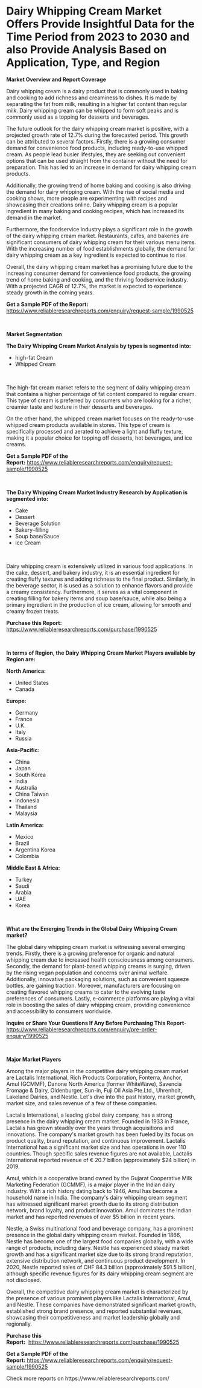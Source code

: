 <p><h1>Dairy Whipping Cream Market Offers Provide Insightful Data for the Time Period from 2023 to 2030 and also Provide Analysis Based on Application, Type, and Region</h1></p><p><strong>Market Overview and Report Coverage</strong></p>
<p><p>Dairy whipping cream is a dairy product that is commonly used in baking and cooking to add richness and creaminess to dishes. It is made by separating the fat from milk, resulting in a higher fat content than regular milk. Dairy whipping cream can be whipped to form soft peaks and is commonly used as a topping for desserts and beverages.</p><p>The future outlook for the dairy whipping cream market is positive, with a projected growth rate of 12.7% during the forecasted period. This growth can be attributed to several factors. Firstly, there is a growing consumer demand for convenience food products, including ready-to-use whipped cream. As people lead busier lifestyles, they are seeking out convenient options that can be used straight from the container without the need for preparation. This has led to an increase in demand for dairy whipping cream products.</p><p>Additionally, the growing trend of home baking and cooking is also driving the demand for dairy whipping cream. With the rise of social media and cooking shows, more people are experimenting with recipes and showcasing their creations online. Dairy whipping cream is a popular ingredient in many baking and cooking recipes, which has increased its demand in the market.</p><p>Furthermore, the foodservice industry plays a significant role in the growth of the dairy whipping cream market. Restaurants, cafes, and bakeries are significant consumers of dairy whipping cream for their various menu items. With the increasing number of food establishments globally, the demand for dairy whipping cream as a key ingredient is expected to continue to rise.</p><p>Overall, the dairy whipping cream market has a promising future due to the increasing consumer demand for convenience food products, the growing trend of home baking and cooking, and the thriving foodservice industry. With a projected CAGR of 12.7%, the market is expected to experience steady growth in the coming years.</p></p>
<p><strong>Get a Sample PDF of the Report:</strong> <a href="https://www.reliableresearchreports.com/enquiry/request-sample/1990525">https://www.reliableresearchreports.com/enquiry/request-sample/1990525</a></p>
<p>&nbsp;</p>
<p><strong>Market Segmentation</strong></p>
<p><strong>The Dairy Whipping Cream Market Analysis by types is segmented into:</strong></p>
<p><ul><li>high-fat Cream</li><li>Whipped Cream</li></ul></p>
<p>&nbsp;</p>
<p><p>The high-fat cream market refers to the segment of dairy whipping cream that contains a higher percentage of fat content compared to regular cream. This type of cream is preferred by consumers who are looking for a richer, creamier taste and texture in their desserts and beverages.</p><p>On the other hand, the whipped cream market focuses on the ready-to-use whipped cream products available in stores. This type of cream is specifically processed and aerated to achieve a light and fluffy texture, making it a popular choice for topping off desserts, hot beverages, and ice creams.</p></p>
<p><strong>Get a Sample PDF of the Report:</strong>&nbsp;<a href="https://www.reliableresearchreports.com/enquiry/request-sample/1990525">https://www.reliableresearchreports.com/enquiry/request-sample/1990525</a></p>
<p>&nbsp;</p>
<p><strong>The Dairy Whipping Cream Market Industry Research by Application is segmented into:</strong></p>
<p><ul><li>Cake</li><li>Dessert</li><li>Beverage Solution</li><li>Bakery–filling</li><li>Soup base/Sauce</li><li>Ice Cream</li></ul></p>
<p>&nbsp;</p>
<p><p>Dairy whipping cream is extensively utilized in various food applications. In the cake, dessert, and bakery industry, it is an essential ingredient for creating fluffy textures and adding richness to the final product. Similarly, in the beverage sector, it is used as a solution to enhance flavors and provide a creamy consistency. Furthermore, it serves as a vital component in creating filling for bakery items and soup base/sauce, while also being a primary ingredient in the production of ice cream, allowing for smooth and creamy frozen treats.</p></p>
<p><strong>Purchase this Report:</strong>&nbsp; <a href="https://www.reliableresearchreports.com/purchase/1990525">https://www.reliableresearchreports.com/purchase/1990525</a></p>
<p>&nbsp;</p>
<p><strong>In terms of Region, the Dairy Whipping Cream Market Players available by Region are:</strong></p>
<p>
    <p> <strong> North America: </strong>
        <ul>
            <li>United States</li>
            <li>Canada</li>
        </ul>
        </p> 
    <p> <strong> Europe: </strong>
        <ul>
            <li>Germany</li>
            <li>France</li>
            <li>U.K.</li>
            <li>Italy</li>
            <li>Russia</li>
        </ul>
        </p> 
    <p> <strong> Asia-Pacific: </strong>
        <ul>
            <li>China</li>
            <li>Japan</li>
            <li>South Korea</li>
            <li>India</li>
            <li>Australia</li>
            <li>China Taiwan</li>
            <li>Indonesia</li>
            <li>Thailand</li>
            <li>Malaysia</li>
        </ul>
        </p> 
    <p> <strong> Latin America: </strong>
        <ul>
            <li>Mexico</li>
            <li>Brazil</li>
            <li>Argentina Korea</li>
            <li>Colombia</li>
        </ul>
        </p> 
    <p> <strong> Middle East & Africa: </strong>
        <ul>
            <li>Turkey</li>
            <li>Saudi</li>
            <li>Arabia</li>
            <li>UAE</li>
            <li>Korea</li>
        </ul>
    </p>
    </p>
<p>&nbsp;</p>
<p><strong>What are the Emerging Trends in the Global Dairy Whipping Cream market?</strong></p>
<p><p>The global dairy whipping cream market is witnessing several emerging trends. Firstly, there is a growing preference for organic and natural whipping cream due to increased health consciousness among consumers. Secondly, the demand for plant-based whipping creams is surging, driven by the rising vegan population and concerns over animal welfare. Additionally, innovative packaging solutions, such as convenient squeeze bottles, are gaining traction. Moreover, manufacturers are focusing on creating flavored whipping creams to cater to the evolving taste preferences of consumers. Lastly, e-commerce platforms are playing a vital role in boosting the sales of dairy whipping cream, providing convenience and accessibility to consumers worldwide.</p></p>
<p><strong>Inquire or Share Your Questions If Any Before Purchasing This Report</strong>- <a href="https://www.reliableresearchreports.com/enquiry/pre-order-enquiry/1990525">https://www.reliableresearchreports.com/enquiry/pre-order-enquiry/1990525</a></p>
<p>&nbsp;</p>
<p><strong>Major Market Players</strong></p>
<p><p>Among the major players in the competitive dairy whipping cream market are Lactalis International, Rich Products Corporation, Fonterra, Anchor, Amul (GCMMF), Danone North America (former WhiteWave), Savencia Fromage & Dairy, Oldenburger, Sun-in, Fuji Oil Asia Pte.Ltd., Uhrenholt, Lakeland Dairies, and Nestle. Let's dive into the past history, market growth, market size, and sales revenue of a few of these companies.</p><p>Lactalis International, a leading global dairy company, has a strong presence in the dairy whipping cream market. Founded in 1933 in France, Lactalis has grown steadily over the years through acquisitions and innovations. The company's market growth has been fueled by its focus on product quality, brand reputation, and continuous improvement. Lactalis International has a significant market size and has operations in over 110 countries. Though specific sales revenue figures are not available, Lactalis International reported revenue of € 20.7 billion (approximately $24 billion) in 2019.</p><p>Amul, which is a cooperative brand owned by the Gujarat Cooperative Milk Marketing Federation (GCMMF), is a major player in the Indian dairy industry. With a rich history dating back to 1946, Amul has become a household name in India. The company's dairy whipping cream segment has witnessed significant market growth due to its strong distribution network, brand loyalty, and product innovation. Amul dominates the Indian market and has reported revenues of over $5 billion in recent years.</p><p>Nestle, a Swiss multinational food and beverage company, has a prominent presence in the global dairy whipping cream market. Founded in 1866, Nestle has become one of the largest food companies globally, with a wide range of products, including dairy. Nestle has experienced steady market growth and has a significant market size due to its strong brand reputation, extensive distribution network, and continuous product development. In 2020, Nestle reported sales of CHF 84.3 billion (approximately $91.5 billion), although specific revenue figures for its dairy whipping cream segment are not disclosed.</p><p>Overall, the competitive dairy whipping cream market is characterized by the presence of various prominent players like Lactalis International, Amul, and Nestle. These companies have demonstrated significant market growth, established strong brand presence, and reported substantial revenues, showcasing their competitiveness and market leadership globally and regionally.</p></p>
<p><strong>Purchase this Report:</strong>&nbsp;&nbsp;<a href="https://www.reliableresearchreports.com/purchase/1990525">https://www.reliableresearchreports.com/purchase/1990525</a></p>
<p></p>
<p><strong>Get a Sample PDF of the Report:</strong>&nbsp;<a href="https://www.reliableresearchreports.com/enquiry/request-sample/1990525">https://www.reliableresearchreports.com/enquiry/request-sample/1990525</a></p>
<p>Check more reports on https://www.reliableresearchreports.com/</p>